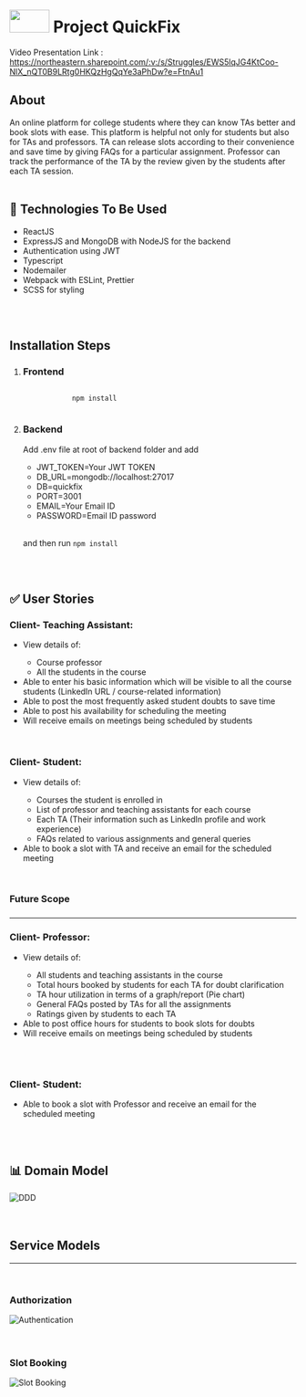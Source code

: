<h1><centre><img src="Images/QuickFix-logo.png" height="40px" width="70px"> Project QuickFix</h1></centre>

Video Presentation Link : https://northeastern.sharepoint.com/:v:/s/Struggles/EWS5lqJG4KtCoo-NlX_nQT0B9LRtg0HKQzHgQqYe3aPhDw?e=FtnAu1

<h2>About</h2>
An online platform for college students where they can know TAs better and book slots with ease. This platform is helpful not only for students but also for TAs and professors. TA can release slots according to their convenience and save time by giving FAQs for a particular assignment. Professor can track the performance of the TA by the review given by the students after each TA session.
<br><br>
<h2>🌟 Technologies To Be Used</h2>
<ul>
 <li>ReactJS</li>
 <li>ExpressJS and MongoDB with NodeJS for the backend</li>
 <li>Authentication using JWT</li>
 <li>Typescript</li>
 <li>Nodemailer</li>   
 <li>Webpack with ESLint, Prettier</li>
 <li>SCSS for styling</li>
</ul>
<br><br>

<h2>Installation Steps</h2>
<ol>
    <li>
        <h3>Frontend</h3>
        <p><code>
            npm install
        </code></p>
    </li>
    <li>
        <h3>Backend</h3>
        <p>Add .env file at root of backend folder and add</p>
        <ul>
            <li>JWT_TOKEN=Your JWT TOKEN</li>
            <li>DB_URL=mongodb://localhost:27017</li>
            <li>DB=quickfix</li>
            <li>PORT=3001</li>
            <li>EMAIL=Your Email ID</li>
            <li>PASSWORD=Email ID password</li>
        </ul>
        <br/>
        <p>and then run <code>npm install</code></p>
    </li>
</ol>
<br><br>

<h2>✅ User Stories</h2>

<h3>Client- Teaching Assistant:</h3>
<ul>
<li>View details of: </li>
<ul>
<li>Course professor</li>
<li>All the students in the course</li>
</ul>
<li>Able to enter his basic information which will be visible to all the course students (LinkedIn URL / course-related information)</li>
<li>Able to post the most frequently asked student doubts to save time</li>
<li>Able to post his availability for scheduling the meeting</li>
<li>Will receive emails on meetings being scheduled by students</li>
</ul>
<br>

<h3>Client- Student:</h3>
<ul>
<li>View details of:</li>
<ul>
<li>Courses the student is enrolled in</li>
<li>List of professor and teaching assistants for each course</li>
<li>Each TA (Their information such as LinkedIn profile and work experience)</li>
<li>FAQs related to various assignments and general queries</li>
</ul>
<li>Able to book a slot with TA and receive an email for the scheduled meeting</li>
</ul>
<br>

<h3>Future Scope<h3>
<hr>
<h3>Client- Professor: </h3>
<ul>
<li>View details of: </li>
<ul>
<li>All students and teaching assistants in the course</li>
<li>Total hours booked by students for each TA for doubt clarification</li>
<li>TA hour utilization in terms of a graph/report (Pie chart)</li>
<li>General FAQs posted by TAs for all the assignments</li>
<li>Ratings given by students to each TA</li>
</ul>
<li>Able to post office hours for students to book slots for doubts</li>
<li>Will receive emails on meetings being scheduled by students</li>
</ul>
<br><br>

<h3>Client- Student: </h3>
<ul>
<li>Able to book a slot with Professor and receive an email for the scheduled meeting</li>
</ul>
<br><br>

<h2>📊 Domain Model</h2>
<img src="Images/DDD.jpeg" title="DDD">
<br><br><br>

<h2> Service Models </h2>
<hr>
<br>
<h3> Authorization </h3>
<img src="Images/Authentication.png" title="Authentication">
<br><br><br>
<h3> Slot Booking </h3>
<img src="Images/Slot Booking.png" title="Slot Booking">
<br> <br>
